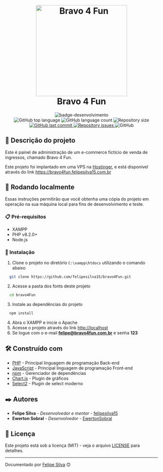 
<h1 align="center">
  <img alt="Bravo 4 Fun" width="300px" src="https://i.imgur.com/FQTGkuc.png" />
  <br>
  Bravo 4 Fun
</h1>

<div align="center">
   <img src="http://img.shields.io/static/v1?label=STATUS&message=FINALIZADO&color=RED&style=for-the-badge" alt="badge-desenvolvimento"/>
</div>

<div align="center">
  <img alt="GitHub top language" src="https://img.shields.io/github/languages/top/felipesilva15/bravo4fun.svg">
  <img alt="GitHub language count" src="https://img.shields.io/github/languages/count/felipesilva15/bravo4fun.svg">
  <img alt="Repository size" src="https://img.shields.io/github/repo-size/felipesilva15/bravo4fun.svg">
  <a href="https://github.com/felipesilva15/bravo4fun/commits/main">
    <img alt="GitHub last commit" src="https://img.shields.io/github/last-commit/felipesilva15/bravo4fun.svg">
  </a>
  <a href="https://github.com/felipesilva15/bravo4fun/issues">
    <img alt="Repository issues" src="https://img.shields.io/github/issues/felipesilva15/bravo4fun.svg">
  </a>
  <img alt="GitHub" src="https://img.shields.io/github/license/felipesilva15/bravo4fun.svg">
</div>

## 📝 Descrição do projeto

Este é painel de administração de um e-commerce fictício de venda de ingressos, chamado Bravo 4 Fun.

Este projeto foi implantado em uma VPS na [Hostinger](https://www.hostinger.com.br/), e está disponível através do link <https://bravo4fun.felipesilva15.com.br>

## 🚀 Rodando localmente

Essas instruções permitirão que você obtenha uma cópia do projeto em operação na sua máquina local para fins de desenvolvimento e teste.

### 📋 Pré-requisitos

* XAMPP
* PHP v8.2.0+
* Node.js

### 🔧 Instalação

1. Clone o projeto no diretório `C:\xampp\htdocs` utilizando o comando abaixo

``` bash
  git clone https://github.com/felipesilva15/bravo4Fun.git
```

2. Acesse a pasta dos fonts deste projeto

```bash
  cd bravo4Fun
```

3. Instale as dependências do projeto

```bash
  npm install
```

4. Abra o XAMPP e inicie o Apache
5. Acesse o projeto através do link <http://localhost>
6. Se logue com o e-mail **felipe@bravo4fun.com.br** e senha **123**

## 🛠️ Construído com

* [PHP](https://php.net) - Principal linguagem de programação Back-end
* [JavaScript](https://www.javascript.com/) - Principal linguagem de programação Front-end
* [npm](https://www.npmjs.com/) - Gerenciador de dependências
* [Chart.js](https://www.chartjs.org/) - Plugin de gráficos
* [Select2](https://select2.org/) - Plugin de select moderno

## ✒️ Autores

* **Felipe Silva** - *Desenvolvedor e mentor* - [felipesilva15](https://github.com/felipesilva15)
* **Ewerton Sobral** - *Desenvolvedor* - [EwertonSobral](https://github.com/EwertonSobral)

## 📄 Licença

Este projeto está sob a licença (MIT) - veja o arquivo [LICENSE](https://github.com/felipesilva15/bravo4Fun/blob/main/LICENCE) para detalhes.

---
Documentado por [Felipe Silva](https://github.com/felipesilva15) 😊
